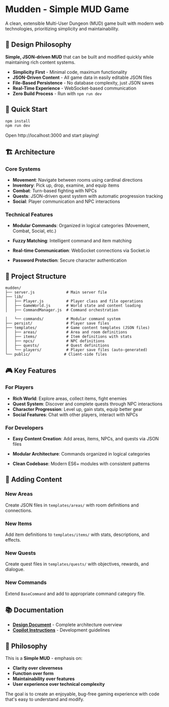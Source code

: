# Mudden - Simple MUD Game

A clean, extensible Multi-User Dungeon (MUD) game built with modern web technologies, prioritizing simplicity and maintainability.

## 🎯 Design Philosophy

**Simple, JSON-driven MUD** that can be built and modified quickly while maintaining rich content systems.

- **Simplicity First** - Minimal code, maximum functionality
- **JSON-Driven Content** - All game data in easily editable JSON files
- **File-Based Persistence** - No database complexity, just JSON saves
- **Real-Time Experience** - WebSocket-based communication
- **Zero Build Process** - Run with `npm run dev`

## 🚀 Quick Start

```bash
npm install
npm run dev
```

Open http://localhost:3000 and start playing!

## 🏗️ Architecture

### Core Systems
- **Movement**: Navigate between rooms using cardinal directions
- **Inventory**: Pick up, drop, examine, and equip items
- **Combat**: Turn-based fighting with NPCs
- **Quests**: JSON-driven quest system with automatic progression tracking
- **Social**: Player communication and NPC interactions

### Technical Features
- **Modular Commands**: Organized in logical categories (Movement, Combat, Social, etc.)

- **Fuzzy Matching**: Intelligent command and item matching
- **Real-time Communication**: WebSocket connections via Socket.io
- **Password Protection**: Secure character authentication

## 📁 Project Structure

```
mudden/
├── server.js              # Main server file
├── lib/
│   ├── Player.js          # Player class and file operations
│   ├── GameWorld.js       # World state and content loading
│   ├── CommandManager.js  # Command orchestration

│   └── commands/          # Modular command system
├── persist/               # Player save files
├── templates/             # Game content templates (JSON files)
│   ├── areas/             # Area and room definitions
│   ├── items/             # Item definitions with stats
│   ├── npcs/              # NPC definitions
│   ├── quests/            # Quest definitions
│   └── players/           # Player save files (auto-generated)
└── public/               # Client-side files
```

## 🎮 Key Features

### For Players
- **Rich World**: Explore areas, collect items, fight enemies
- **Quest System**: Discover and complete quests through NPC interactions
- **Character Progression**: Level up, gain stats, equip better gear
- **Social Features**: Chat with other players, interact with NPCs

### For Developers
- **Easy Content Creation**: Add areas, items, NPCs, and quests via JSON files
- **Modular Architecture**: Commands organized in logical categories

- **Clean Codebase**: Modern ES6+ modules with consistent patterns

## 🔧 Adding Content

### New Areas
Create JSON files in `templates/areas/` with room definitions and connections.

### New Items
Add item definitions to `templates/items/` with stats, descriptions, and effects.

### New Quests
Create quest files in `templates/quests/` with objectives, rewards, and dialogue.

### New Commands
Extend `BaseCommand` and add to appropriate command category file.

## 📚 Documentation

- **[Design Document](mudden-design.md)** - Complete architecture overview
- **[Copilot Instructions](.github/copilot-instructions.md)** - Development guidelines

## 🎯 Philosophy

This is a **Simple MUD** - emphasis on:
- **Clarity over cleverness**
- **Function over form** 
- **Maintainability over features**
- **User experience over technical complexity**

The goal is to create an enjoyable, bug-free gaming experience with code that's easy to understand and modify.